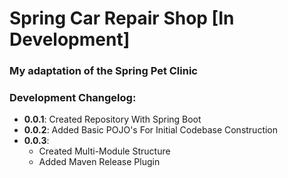 # Spring Car Repair Shop [In Development]
### My adaptation of the Spring Pet Clinic

### Development Changelog:
 * **0.0.1**: Created Repository With Spring Boot
 * **0.0.2**: Added Basic POJO's For Initial Codebase Construction
 * **0.0.3**: 
   * Created Multi-Module Structure
   * Added Maven Release Plugin